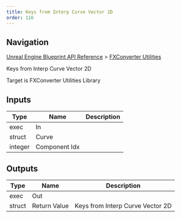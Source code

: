 ```yaml
---
title: Keys from Interp Curve Vector 2D
order: 116
---
```

## Navigation

[Unreal Engine Blueprint API Reference](https://dev.epicgames.com/documentation/en-us/unreal-engine/BlueprintAPI) > [FXConverter Utilities](https://dev.epicgames.com/documentation/en-us/unreal-engine/BlueprintAPI/FXConverterUtilities)

Keys from Interp Curve Vector 2D

Target is FXConverter Utilities Library

## Inputs

| Type | Name | Description |
| --- | --- | --- |
| exec | In |  |
| struct | Curve |  |
| integer | Component Idx |  |

## Outputs

| Type | Name | Description |
| --- | --- | --- |
| exec | Out |  |
| struct | Return Value | Keys from Interp Curve Vector 2D |
